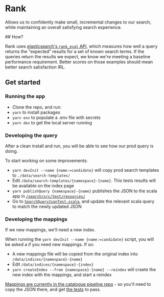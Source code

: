 # Rank

Allows us to confidently make small, incremental changes to our search, while maintaining
an overall satisfying search experience.

## How?

Rank uses [elasticsearch's `rank_eval` API](https://www.elastic.co/guide/en/elasticsearch/reference/current/search-rank-eval.html), which measures how well a query returns the "expected" results for a set of known search terms. If the queries return the results we expect, we know we're meeting a baseline performance requirement. Better scores on those examples should mean better search satisfaction IRL.

## Get started

### Running the app

- Clone the repo, and run:
- `yarn` to install packages
- `yarn env` to populate a .env file with secrets
- `yarn dev` to get the local server running

### Developing the query

After a clean install and run, you will be able to see how our prod query is doing.

To start working on some improvements:

- `yarn devInit --name {name:=candidate}` will copy prod search templates to `./data/search-templates/`
- Edit `/data/search-templates/{namespace}-{name}`. This tests results will be available on the index page
- `yarn publishQuery {namespace}-{name}` publishes the JSON to the scala app in [`/search/src/test/resources/`](/search/src/test/resources/)
- Go to [`SearchQueryJsonTest.scala`](/search/src/test/scala/uk/ac/wellcome/platform/api/search/elasticsearch/SearchQueryJsonTest.scala), and update the relevant scala query to match the newly updated JSON

### Developing the mappings

If we new mappings, we'll need a new index.

When running the `yarn devInit --name {name:=candidate}` script, you will be asked a if you need new mappings.
If so:

- A new mappings file will be copied from the original index into `/data/indices/{namespace}-{name}`
- Edit `/data/indices/{namespace}-{index}`
- `yarn createIndex --from {namespace}-{name} --reindex` will craete the new index with the mappings, and start a reindex

[Mappings are currently in the catalogue pipeline repo](catalogue-pipeline-mappings) - so you'll need to copy the JSON there,
and get [the tests](https://github.com/wellcomecollection/catalogue-pipeline/blob/main/common/internal_model/src/test/scala/weco/catalogue/internal_model/index/SearchIndexConfigJsonTest.scala) to pass.

[catalogue-pipeline-mappings]: https://github.com/wellcomecollection/catalogue-pipeline/tree/main/common/internal_model/src/test/resources